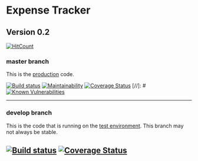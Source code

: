 # Expense Tracker

## Version 0.2

[![HitCount](http://hits.dwyl.io/chakian/expense-tracker-web-ui.svg)](http://hits.dwyl.io/chakian/expense-tracker-web-ui)

### master branch

This is the [production](https://harcama.cagdaskorkut.com) code.

[![Build status](https://ci.appveyor.com/api/projects/status/brlasjaa4a8q5e42?svg=true&branch=master)](https://ci.appveyor.com/project/chakian/expense-tracker-web-ui/branch/master)
[![Maintainability](https://api.codeclimate.com/v1/badges/b8397f345904e943f1fa/maintainability)](https://codeclimate.com/github/chakian/expense-tracker-web-ui/maintainability)
[![Coverage Status](https://coveralls.io/repos/github/chakian/expense-tracker-web-ui/badge.svg?branch=master)](https://coveralls.io/github/chakian/expense-tracker-web-ui?branch=master)
[//]: # [![Known Vulnerabilities](https://snyk.io/test/github/chakian/expense-tracker-web-ui/badge.svg)](https://snyk.io/test/github/chakian/expense-tracker-web-ui) 

-----

### develop branch

This is the code that is running on the [test environment](https://harcatest.cagdaskorkut.com). This branch may not always be stable.

[![Build status](https://ci.appveyor.com/api/projects/status/brlasjaa4a8q5e42?svg=true&branch=develop)](https://ci.appveyor.com/project/chakian/expense-tracker-web-ui/branch/develop)
[![Coverage Status](https://coveralls.io/repos/github/chakian/expense-tracker-web-ui/badge.svg?branch=develop)](https://coveralls.io/github/chakian/expense-tracker-web-ui?branch=develop)
-----
